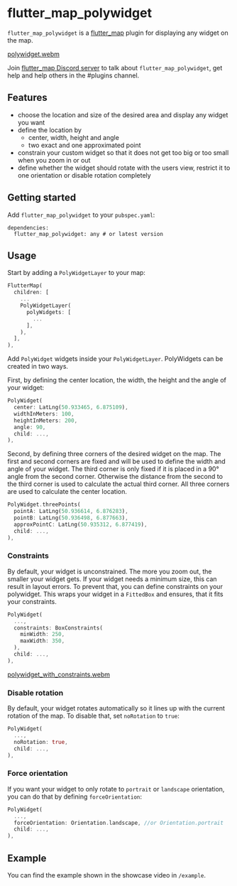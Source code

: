 <!--
This README describes the package. If you publish this package to pub.dev,
this README's contents appear on the landing page for your package.

For information about how to write a good package README, see the guide for
[writing package pages](https://dart.dev/guides/libraries/writing-package-pages).

For general information about developing packages, see the Dart guide for
[creating packages](https://dart.dev/guides/libraries/create-library-packages)
and the Flutter guide for
[developing packages and plugins](https://flutter.dev/developing-packages).
-->

# flutter_map_polywidget

`flutter_map_polywidget` is a [flutter_map](https://pub.dev/packages/flutter_map) plugin for
displaying any widget on the map.

[polywidget.webm](https://github.com/TimBaumgart/flutter_map_polywidget/assets/46818679/6caa4f5c-901b-4415-9411-a26e72e3a638)

Join [flutter_map Discord server](https://discord.gg/egEGeByf4q) to talk
about `flutter_map_polywidget`, get help and help others in the #plugins channel.

## Features

- choose the location and size of the desired area and display any widget you want
- define the location by
    - center, width, height and angle
    - two exact and one approximated point
- constrain your custom widget so that it does not get too big or too small when you zoom in or out
- define whether the widget should rotate with the users view, restrict it to one orientation or
  disable rotation completely

## Getting started

Add `flutter_map_polywidget` to your `pubspec.yaml`:

```
dependencies:
  flutter_map_polywidget: any # or latest version
```

## Usage

Start by adding a `PolyWidgetLayer` to your map:

```dart 
FlutterMap(
  children: [
    ...
    PolyWidgetLayer(
      polyWidgets: [
        ...
      ],
    ),
  ],
),
```

Add `PolyWidget` widgets inside your `PolyWidgetLayer`. PolyWidgets can be created in two ways.

First, by defining the center location, the width, the height and the angle of your widget:

```dart             
PolyWidget(
  center: LatLng(50.933465, 6.875109),
  widthInMeters: 100,
  heightInMeters: 200,
  angle: 90,
  child: ...,
),
```

Second, by defining three corners of the desired widget on the map. The first and second corners are
fixed and will be used to define the width and angle of your widget. The third corner is only fixed
if it is placed in a 90° angle from the second corner. Otherwise the distance from the second to the
third corner is used to calculate the actual third corner. All three corners are used to calculate
the center location.

```dart 
PolyWidget.threePoints(
  pointA: LatLng(50.936614, 6.876283),
  pointB: LatLng(50.936498, 6.877663),
  approxPointC: LatLng(50.935312, 6.877419),
  child: ...,
),
```

### Constraints

By default, your widget is unconstrained. The more you zoom out, the smaller your widget gets. If
your widget needs a minimum size, this can result in layout errors. To prevent that, you can define
constraints on your polywidget. This wraps your widget in a `FittedBox` and ensures, that it fits your
constraints.

```dart 
PolyWidget(
  ...,
  constraints: BoxConstraints(
    minWidth: 250,
    maxWidth: 350,
  ),
  child: ...,
),
```

[polywidget_with_constraints.webm](https://github.com/TimBaumgart/flutter_map_polywidget/assets/46818679/64c5008a-318e-458e-9f6c-cff5c1cfe88d)


### Disable rotation

By default, your widget rotates automatically so it lines up with the current rotation of the map.
To disable that, set `noRotation` to `true`:

```dart 
PolyWidget(
  ...,
  noRotation: true,
  child: ...,
),
```

### Force orientation

If you want your widget to only rotate to `portrait` or `landscape` orientation, you can do that by
defining `forceOrientation`:

```dart                
PolyWidget(
  ...,
  forceOrientation: Orientation.landscape, //or Orientation.portrait
  child: ...,
),
```

## Example

You can find the example shown in the showcase video in `/example`.
